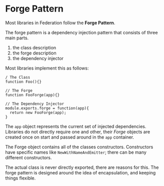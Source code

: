 # Forge Pattern

Most libraries in Federation follow the **Forge Pattern**.

The forge pattern is a dependency injection pattern that consists of three main parts.

1. the class description
2. the forge description
3. the dependency injector

Most libraries implement this as follows:

```
/ The Class
function Foo(){}

// The Forge
function FooForge(app){}

// The Dependency Injector
module.exports.forge = function(app){
  return new FooForge(app);
}
```

The `app` object represents the current set of injected dependencies.
Libraries do not directly require one and other,
their _Forge_ objects are created once on start and passed around in the `app` container.

The Forge object contains all of the classes constructors.
Constructors have specific names like `NewWithNameAndEmitter`;
there can be many different constructors.

The actual class is never directly exported, there are reasons for this.
The forge pattern is designed around the idea of encapsulation,
and keeping things flexible.
